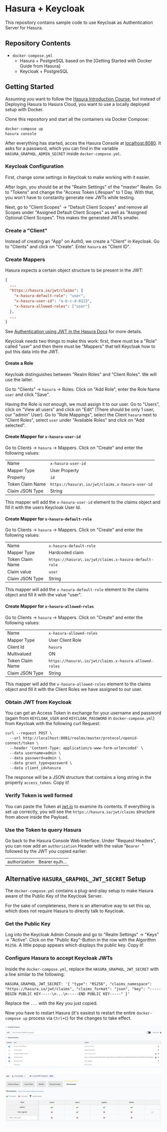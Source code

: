 # Hasura + Keycloak

This repository contains sample code to use Keycloak as Authentication Server for Hasura.

## Repository Contents
* `docker-compose.yml`
    * Hasura + PostgreSQL based on the [Getting Started with Docker Guide from Hasura]
    * Keycloak + PostgreSQL

## Getting Started
Assuming you want to follow the [Hasura Introduction Course](https://hasura.io/learn/graphql/hasura/), but instead of Deploying Hasura to Hasura Cloud, you want to use a locally deployed setup with Docker.

Clone this repository and start all the containers via Docker Compose:

```
docker-compose up
hasura console
```

After everything has started, acces the Hasura Console at [localhost:8080](http://localhost:8080/). It asks for a password, which you can find in the variable `HASURA_GRAPHQL_ADMIN_SECRET` inside `docker-compose.yml`.


### Keycloak Configuration
First, change some settings in Keycloak to make working with it easier.

After login, you should be at the "Realm Settings" of the "master" Realm. Go to "Tokens" and change the "Access Token Lifespan" to 1 Day. With that, you won't have to constanlty generate new JWTs while testing.

Next, go to "Client Scopes" -> "Default Client Scopes" and remove all Scopes under "Assigned Default Client Scopes" as well as "Assigned Optional Client Scopes". This makes the generated JWTs smaller.

### Create a "Client"
Instead of creating an "App" on Auth0, we create a "Client" in Keycloak. Go to "Clients" and click on "Create". Enter `hasura` as "Client ID".

### Create Mappers
Hasura expects a certain object structure to be present in the JWT:
```json
{
  ...
  "https://hasura.io/jwt/claims": {
    "x-hasura-default-role": "user",
    "x-hasura-user-id": "a-b-c-d-0123",
    "x-hasura-allowed-roles": ["user"]
  },
  ...
}
```
See [Authentication using JWT in the Hasura Docs](https://hasura.io/docs/1.0/graphql/core/auth/authentication/jwt.html) for more details.

Keycloak needs two things to make this work: first, there must be a "Role" called "user" and then there must be "Mappers" that tell Keycloak how to put this data into the JWT.

#### Create a Role
Keycloak distinguishes between "Realm Roles" and "Client Roles". We will use the latter.

Go to "Clients" -> `hasura` -> Roles. Click on "Add Role", enter the Role Name `user` and click "Save".

Having the Role is not enough, we must assign it to our user. Go to "Users", click on "View all users" and click on "Edit" (There should be only 1 user, our "admin" User). Go to "Role Mappings", select the Client `hasura` next to "Client Roles", select `user` under "Available Roles" and click on "Add selected".

#### Create Mapper for `x-hasura-user-id`
Go to Clients -> `hasura` -> Mappers. Click on "Create" and enter the following values:

|                  |                                                  |
|------------------|--------------------------------------------------|
| Name             | `x-hasura-user-id`                               |
| Mapper Type      | User Property                                    |
| Property         | `id`                                             |
| Token Claim Name | `https://hasura\.io/jwt/claims.x-hasura-user-id` |
| Claim JSON Type  | String                                           |

This mapper will add the `x-hasura-user-id` element to the claims object and fill it with the users Keycloak User Id.

#### Create Mapper for `x-hasura-default-role`
Go to Clients -> `hasura` -> Mappers. Click on "Create" and enter the following values:

|                  |                                                       |
|------------------|-------------------------------------------------------|
| Name             | `x-hasura-default-role`                               |
| Mapper Type      | Hardcoded claim                                       |
| Token Claim Name | `https://hasura\.io/jwt/claims.x-hasura-default-role` |
| Claim value      | `user`                                                |
| Claim JSON Type  | String                                                |

This mapper will add the `x-hasura-default-role` element to the claims object and fill it with the value "user".

#### Create Mapper for `x-hasura-allowed-roles`
Go to Clients -> `hasura` -> Mappers. Click on "Create" and enter the following values:

|                  |                                                        |
|------------------|--------------------------------------------------------|
| Name             | `x-hasura-allowed-roles`                               |
| Mapper Type      | User Client Role                                       |
| Client Id        | `hasura`                                               |
| Multivalued      | ON                                                     |
| Token Claim Name | `https://hasura\.io/jwt/claims.x-hasura-allowed-roles` |
| Claim JSON Type  | String                                                 |

This mapper will add the `x-hasura-allowed-roles` element to the claims object and fill it with the Client Roles we have assigned to our user.

### Obtain JWT from Keycloak

You can get an Access Token in exchange for your username and password (again from `KEYCLOAK_USER` and `KEYCLOAK_PASSWORD` in `docker-compose.yml`) from Keycloak with the following curl Request:

```
curl --request POST \
  --url http://localhost:8081/realms/master/protocol/openid-connect/token \
  --header 'Content-Type: application/x-www-form-urlencoded' \
  --data username=admin \
  --data password=admin \
  --data grant_type=password \
  --data client_id=hasura
```

The response will be a JSON structure that contains a long string in the property `access_token`. Copy it!

### Verify Token is well formed
You can paste the Token at [jwt.io](https://jwt.io) to examine its contents. If everything is set up correctly, you will see the `https://hasura.io/jwt/claims` structure from above inside the Payload.

### Use the Token to query Hasura
Go back to the Hasura Console Web Interface. Under "Request Headers", you can now add an `authorization` Header with the value "`Bearer `" followed by the JWT you copied earlier:

| | |
|-|-|
| authorization | Bearer eyJh... |


## Alternative `HASURA_GRAPHQL_JWT_SECRET` Setup

The `docker-compose.yml` contains a plug-and-play setup to make Hasura aware of the Public Key of the Keycloak Server.

For the sake of completeness, there is an alternative way to set this up, which does not require Hasura to directly talk to Keycloak.

### Get the Public Key
Log into the Keycloak Admin Console and go to "Realm Settings" ->  "Keys" -> "Active". Click on the "Public Key"-Button in the row with the Algorithm `RS256`. A little popup appears which displays the public key. Copy it!

### Configure Hasura to accept Keycloak JWTs
Inside the `docker-compose.yml`, replace the `HASURA_GRAPHQL_JWT_SECRET` with a line similar to the following:
```
HASURA_GRAPHQL_JWT_SECRET: '{ "type": "RS256", "claims_namespace": "https://hasura.io/jwt/claims", "claims_format": "json", "key": "-----BEGIN PUBLIC KEY-----\n...\n-----END PUBLIC KEY-----" }'
```
Replace the `...`  with the Key you just copied.

Now you have to restart Hasura (it's easiest to restart the entire `docker-compose up` process via `Ctrl+C`) for the changes to take effect.


![Alt text](image.png)

![Alt text](image-1.png)